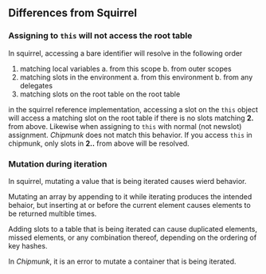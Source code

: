 ## Differences from Squirrel

### Assigning to `this` will not access the root table
In squirrel, accessing a bare identifier will resolve in the following order
1. matching local variables
    a. from this scope
    b. from outer scopes
2. matching slots in the environment
    a. from this environment
    b. from any delegates
3. matching slots on the root table on the root table

in the squirrel reference implementation, accessing a slot on the `this` object
will access a matching slot on the root table if there is no slots matching
**2.** from above. Likewise when assigning to `this` with normal (not newslot)
assignment. *Chipmunk* does not match this behavior. If you access `this` in
chipmunk, only slots in **2..** from above will be resolved.

### Mutation during iteration
In squirrel, mutating a value that is being iterated causes wierd behavior.

Mutating an array by appending to it while iterating produces the intended
behaior, but inserting at or before the current element causes elements to
be returned multible times.

Adding slots to a table that is being iterated can cause duplicated elements,
missed elements, or any combination thereof, depending on the ordering of key
hashes.

In *Chipmunk*, it is an error to mutate a container that is being iterated.